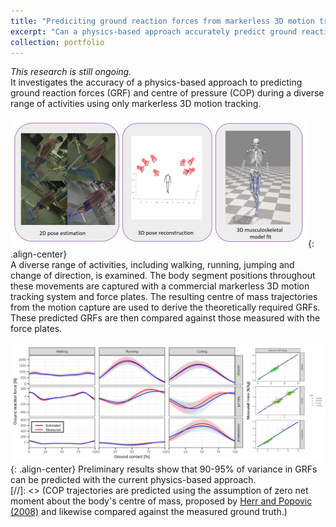 ```yaml
---
title: "Prediciting ground reaction forces from markerless 3D motion tracking"
excerpt: "Can a physics-based approach accurately predict ground reaction forces from markerless 3D motion tracking during diverse activities? <br/><img src='/images/mmc_grf_prediction_cover.png'>"
collection: portfolio
---
```

*This research is still ongoing.*  
It investigates the accuracy of a physics-based approach to predicting ground reaction forces (GRF) and centre of pressure (COP) during a diverse range of activities using only markerless 3D motion tracking.  
` `  
![Custom markerless motion capture pose estimation](/images/mmc_grf_prediction_mocap.png){: .align-center}  
A diverse range of activities, including walking, running, jumping and change of direction, is examined. The body segment positions throughout these movements are captured with a commercial markerless 3D motion tracking system and force plates. The resulting centre of mass trajectories from the motion capture are used to derive the theoretically required GRFs. These predicted GRFs are then compared against those measured with the force plates.  
` `  
![Predicted vs measured GRFs](/images/mmc_grf_prediction_results.png){: .align-center}
Preliminary results show that 90-95% of variance in GRFs can be predicted with the current physics-based approach.
` `  
[//]: <> (COP trajectories are predicted using the assumption of zero net moment about the body's centre of mass, proposed by [Herr and Popovic (2008)](https://doi.org/10.1242/jeb.008573) and likewise compared against the measured ground truth.)
